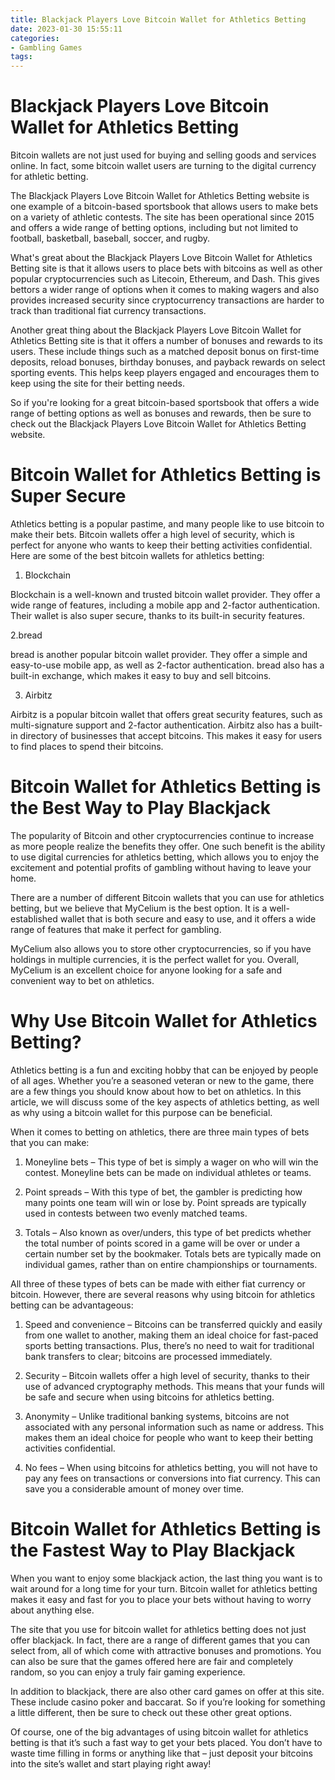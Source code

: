 ```yaml
---
title: Blackjack Players Love Bitcoin Wallet for Athletics Betting
date: 2023-01-30 15:55:11
categories:
- Gambling Games
tags:
---
```



#  Blackjack Players Love Bitcoin Wallet for Athletics Betting

Bitcoin wallets are not just used for buying and selling goods and services online. In fact, some bitcoin wallet users are turning to the digital currency for athletic betting.

The Blackjack Players Love Bitcoin Wallet for Athletics Betting website is one example of a bitcoin-based sportsbook that allows users to make bets on a variety of athletic contests. The site has been operational since 2015 and offers a wide range of betting options, including but not limited to football, basketball, baseball, soccer, and rugby.

What's great about the Blackjack Players Love Bitcoin Wallet for Athletics Betting site is that it allows users to place bets with bitcoins as well as other popular cryptocurrencies such as Litecoin, Ethereum, and Dash. This gives bettors a wider range of options when it comes to making wagers and also provides increased security since cryptocurrency transactions are harder to track than traditional fiat currency transactions.

Another great thing about the Blackjack Players Love Bitcoin Wallet for Athletics Betting site is that it offers a number of bonuses and rewards to its users. These include things such as a matched deposit bonus on first-time deposits, reload bonuses, birthday bonuses, and payback rewards on select sporting events. This helps keep players engaged and encourages them to keep using the site for their betting needs.

So if you're looking for a great bitcoin-based sportsbook that offers a wide range of betting options as well as bonuses and rewards, then be sure to check out the Blackjack Players Love Bitcoin Wallet for Athletics Betting website.

#  Bitcoin Wallet for Athletics Betting is Super Secure

Athletics betting is a popular pastime, and many people like to use bitcoin to make their bets. Bitcoin wallets offer a high level of security, which is perfect for anyone who wants to keep their betting activities confidential. Here are some of the best bitcoin wallets for athletics betting:

1. Blockchain

Blockchain is a well-known and trusted bitcoin wallet provider. They offer a wide range of features, including a mobile app and 2-factor authentication. Their wallet is also super secure, thanks to its built-in security features.

2.bread

bread is another popular bitcoin wallet provider. They offer a simple and easy-to-use mobile app, as well as 2-factor authentication. bread also has a built-in exchange, which makes it easy to buy and sell bitcoins.

3. Airbitz

Airbitz is a popular bitcoin wallet that offers great security features, such as multi-signature support and 2-factor authentication. Airbitz also has a built-in directory of businesses that accept bitcoins. This makes it easy for users to find places to spend their bitcoins.

#  Bitcoin Wallet for Athletics Betting is the Best Way to Play Blackjack

The popularity of Bitcoin and other cryptocurrencies continue to increase as more people realize the benefits they offer. One such benefit is the ability to use digital currencies for athletics betting, which allows you to enjoy the excitement and potential profits of gambling without having to leave your home.

There are a number of different Bitcoin wallets that you can use for athletics betting, but we believe that MyCelium is the best option. It is a well-established wallet that is both secure and easy to use, and it offers a wide range of features that make it perfect for gambling.

MyCelium also allows you to store other cryptocurrencies, so if you have holdings in multiple currencies, it is the perfect wallet for you. Overall, MyCelium is an excellent choice for anyone looking for a safe and convenient way to bet on athletics.

#  Why Use Bitcoin Wallet for Athletics Betting?

Athletics betting is a fun and exciting hobby that can be enjoyed by people of all ages. Whether you’re a seasoned veteran or new to the game, there are a few things you should know about how to bet on athletics. In this article, we will discuss some of the key aspects of athletics betting, as well as why using a bitcoin wallet for this purpose can be beneficial.

When it comes to betting on athletics, there are three main types of bets that you can make:

1. Moneyline bets – This type of bet is simply a wager on who will win the contest. Moneyline bets can be made on individual athletes or teams.

2. Point spreads – With this type of bet, the gambler is predicting how many points one team will win or lose by. Point spreads are typically used in contests between two evenly matched teams.

3. Totals – Also known as over/unders, this type of bet predicts whether the total number of points scored in a game will be over or under a certain number set by the bookmaker. Totals bets are typically made on individual games, rather than on entire championships or tournaments.

All three of these types of bets can be made with either fiat currency or bitcoin. However, there are several reasons why using bitcoin for athletics betting can be advantageous:

1. Speed and convenience – Bitcoins can be transferred quickly and easily from one wallet to another, making them an ideal choice for fast-paced sports betting transactions. Plus, there’s no need to wait for traditional bank transfers to clear; bitcoins are processed immediately.

2. Security – Bitcoin wallets offer a high level of security, thanks to their use of advanced cryptography methods. This means that your funds will be safe and secure when using bitcoins for athletics betting.

3. Anonymity – Unlike traditional banking systems, bitcoins are not associated with any personal information such as name or address. This makes them an ideal choice for people who want to keep their betting activities confidential.

4. No fees – When using bitcoins for athletics betting, you will not have to pay any fees on transactions or conversions into fiat currency. This can save you a considerable amount of money over time.

#  Bitcoin Wallet for Athletics Betting is the Fastest Way to Play Blackjack

When you want to enjoy some blackjack action, the last thing you want is to wait around for a long time for your turn. Bitcoin wallet for athletics betting makes it easy and fast for you to place your bets without having to worry about anything else.

The site that you use for bitcoin wallet for athletics betting does not just offer blackjack. In fact, there are a range of different games that you can select from, all of which come with attractive bonuses and promotions. You can also be sure that the games offered here are fair and completely random, so you can enjoy a truly fair gaming experience.

In addition to blackjack, there are also other card games on offer at this site. These include casino poker and baccarat. So if you’re looking for something a little different, then be sure to check out these other great options.

Of course, one of the big advantages of using bitcoin wallet for athletics betting is that it’s such a fast way to get your bets placed. You don’t have to waste time filling in forms or anything like that – just deposit your bitcoins into the site’s wallet and start playing right away!
